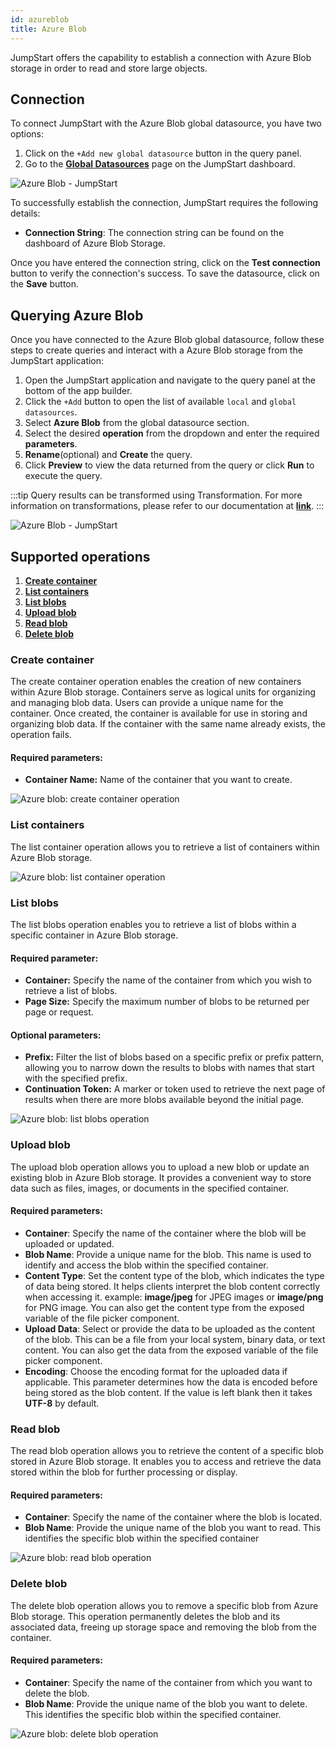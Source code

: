 ```yaml
---
id: azureblob
title: Azure Blob
---
```


JumpStart offers the capability to establish a connection with Azure Blob storage in order to read and store large objects.

## Connection

To connect JumpStart with the Azure Blob global datasource, you have two options:
1. Click on the `+Add new global datasource` button in the query panel.
2. Go to the **[Global Datasources](/docs/data-sources/overview)** page on the JumpStart dashboard.

<div style={{textAlign: 'center'}}>

<img className="screenshot-full" src="/img/datasource-reference/azureblob/gdsazure.gif" alt="Azure Blob - JumpStart" />

</div>

To successfully establish the connection, JumpStart requires the following details:
- **Connection String**: The connection string can be found on the dashboard of Azure Blob Storage.

Once you have entered the connection string, click on the **Test connection** button to verify the connection's success. To save the datasource, click on the **Save** button.

## Querying Azure Blob

Once you have connected to the Azure Blob global datasource, follow these steps to create queries and interact with a Azure Blob storage from the JumpStart application:

1. Open the JumpStart application and navigate to the query panel at the bottom of the app builder.
2. Click the `+Add` button to open the list of available `local` and `global datasources`.
3. Select **Azure Blob** from the global datasource section.
4. Select the desired **operation** from the dropdown and enter the required **parameters**.
5. **Rename**(optional) and **Create** the query.
6. Click **Preview** to view the data returned from the query or click **Run** to execute the query.

:::tip
Query results can be transformed using Transformation. For more information on transformations, please refer to our documentation at **[link](/docs/tutorial/transformations)**.
:::

<div style={{textAlign: 'center'}}>

<img className="screenshot-full" src="/img/datasource-reference/azureblob/queries.png" alt="Azure Blob - JumpStart" />

</div>

## Supported operations

1. **[Create container](#create-container)**
2. **[List containers](#list-containers)**
3. **[List blobs](#list-blobs)**
4. **[Upload blob](#upload-blob)**
5. **[Read blob](#read-blob)**
6. **[Delete blob](#delete-blob)**


### Create container

The create container operation enables the creation of new containers within Azure Blob storage. Containers serve as logical units for organizing and managing blob data. Users can provide a unique name for the container. Once created, the container is available for use in storing and organizing blob data. If the container with the same name already exists, the operation fails.

#### Required parameters:

- **Container Name:** Name of the container that you want to create. 

<div style={{textAlign: 'center'}}>

<img className="screenshot-full" src="/img/datasource-reference/azureblob/createcontainer.png" alt="Azure blob: create container operation" />

</div>

### List containers

The list container operation allows you to retrieve a list of containers within Azure Blob storage.

<div style={{textAlign: 'center'}}>

<img className="screenshot-full" src="/img/datasource-reference/azureblob/listcon.png" alt="Azure blob: list container operation" />

</div>

### List blobs

The list blobs operation enables you to retrieve a list of blobs within a specific container in Azure Blob storage. 

#### Required parameter:

- **Container:** Specify the name of the container from which you wish to retrieve a list of blobs.
- **Page Size:** Specify the maximum number of blobs to be returned per page or request.

#### Optional parameters: 

- **Prefix:** Filter the list of blobs based on a specific prefix or prefix pattern, allowing you to narrow down the results to blobs with names that start with the specified prefix.
- **Continuation Token:** A marker or token used to retrieve the next page of results when there are more blobs available beyond the initial page.

<div style={{textAlign: 'center'}}>

<img className="screenshot-full" src="/img/datasource-reference/azureblob/listblobs.png" alt="Azure blob: list blobs operation" />

</div>

### Upload blob

The upload blob operation allows you to upload a new blob or update an existing blob in Azure Blob storage. It provides a convenient way to store data such as files, images, or documents in the specified container.

#### Required parameters:

- **Container**: Specify the name of the container where the blob will be uploaded or updated.
- **Blob Name**: Provide a unique name for the blob. This name is used to identify and access the blob within the specified container.
- **Content Type**: Set the content type of the blob, which indicates the type of data being stored. It helps clients interpret the blob content correctly when accessing it. example: **image/jpeg** for JPEG images or **image/png** for PNG image. You can also get the content type from the exposed variable of the file picker component.
- **Upload Data**: Select or provide the data to be uploaded as the content of the blob. This can be a file from your local system, binary data, or text content. You can also get the data from the exposed variable of the file picker component.
- **Encoding**: Choose the encoding format for the uploaded data if applicable. This parameter determines how the data is encoded before being stored as the blob content. If the value is left blank then it takes **UTF-8** by default.

### Read blob

The read blob operation allows you to retrieve the content of a specific blob stored in Azure Blob storage. It enables you to access and retrieve the data stored within the blob for further processing or display.

#### Required parameters:

- **Container**: Specify the name of the container where the blob is located.
- **Blob Name**: Provide the unique name of the blob you want to read. This identifies the specific blob within the specified container

<div style={{textAlign: 'center'}}>

<img className="screenshot-full" src="/img/datasource-reference/azureblob/read.png" alt="Azure blob: read blob operation" />

</div>

### Delete blob

The delete blob operation allows you to remove a specific blob from Azure Blob storage. This operation permanently deletes the blob and its associated data, freeing up storage space and removing the blob from the container.

#### Required parameters:

- **Container**: Specify the name of the container from which you want to delete the blob.
- **Blob Name**: Provide the unique name of the blob you want to delete. This identifies the specific blob within the specified container.

<div style={{textAlign: 'center'}}>

<img className="screenshot-full" src="/img/datasource-reference/azureblob/delete.png" alt="Azure blob: delete blob operation" />

</div>
